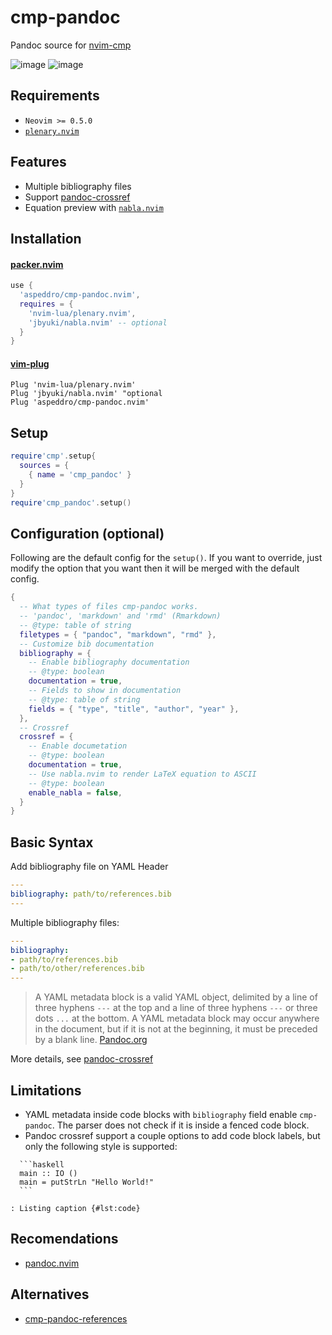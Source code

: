 # cmp-pandoc

Pandoc source for [nvim-cmp](https://github.com/hrsh7th/nvim-cmp)

![image](https://user-images.githubusercontent.com/16160544/148705263-68701848-485d-4ebe-ac78-b901a40dd5a1.png)
![image](https://user-images.githubusercontent.com/16160544/148705351-6ff6fe46-0061-4c7f-989b-31f9e7be3c1c.png)

## Requirements

- `Neovim >= 0.5.0`
- [`plenary.nvim`](https://github.com/nvim-lua/plenary.nvim)

## Features

- Multiple bibliography files
- Support [pandoc-crossref](https://github.com/lierdakil/pandoc-crossref)
- Equation preview with [`nabla.nvim`](https://github.com/jbyuki/nabla.nvim)

## Installation

#### [packer.nvim](https://github.com/wbthomason/packer.nvim)

```lua
use {
  'aspeddro/cmp-pandoc.nvim',
  requires = {
    'nvim-lua/plenary.nvim',
    'jbyuki/nabla.nvim' -- optional
  }
}
```

#### [vim-plug](https://github.com/junegunn/vim-plug)

```vim
Plug 'nvim-lua/plenary.nvim'
Plug 'jbyuki/nabla.nvim' "optional
Plug 'aspeddro/cmp-pandoc.nvim'
```

## Setup

```lua
require'cmp'.setup{
  sources = {
    { name = 'cmp_pandoc' }
  }
}
require'cmp_pandoc'.setup()
```

## Configuration (optional)

Following are the default config for the `setup()`. If you want to override, just modify the option that you want then it will be merged with the default config.

```lua
{
  -- What types of files cmp-pandoc works.
  -- 'pandoc', 'markdown' and 'rmd' (Rmarkdown)
  -- @type: table of string
  filetypes = { "pandoc", "markdown", "rmd" },
  -- Customize bib documentation
  bibliography = {
    -- Enable bibliography documentation
    -- @type: boolean
    documentation = true,
    -- Fields to show in documentation
    -- @type: table of string
    fields = { "type", "title", "author", "year" },
  },
  -- Crossref
  crossref = {
    -- Enable documetation
    -- @type: boolean
    documentation = true,
    -- Use nabla.nvim to render LaTeX equation to ASCII
    -- @type: boolean
    enable_nabla = false,
  }
}
```

## Basic Syntax

Add bibliography file on YAML Header

```yaml
---
bibliography: path/to/references.bib
---
```

Multiple bibliography files:
```yaml
---
bibliography:
- path/to/references.bib
- path/to/other/references.bib
---
```

> A YAML metadata block is a valid YAML object, delimited by a line of three hyphens `---` at the top and a line of three hyphens `---` or three dots `...` at the bottom. A YAML metadata block may occur anywhere in the document, but if it is not at the beginning, it must be preceded by a blank line. [Pandoc.org](https://pandoc.org/MANUAL.html#extension-yaml_metadata_block)

More details, see [pandoc-crossref](https://lierdakil.github.io/pandoc-crossref/)

## Limitations

- YAML metadata inside code blocks with `bibliography` field enable `cmp-pandoc`. The parser does not check if it is inside a fenced code block.
- Pandoc crossref support a couple options to add code block labels, but only the following style is supported:

~~~ 
  ```haskell
  main :: IO ()
  main = putStrLn "Hello World!"
  ```

: Listing caption {#lst:code}
~~~

## Recomendations

- [pandoc.nvim](https://github.com/aspeddro/pandoc.nvim)

## Alternatives

- [cmp-pandoc-references](https://github.com/jc-doyle/cmp-pandoc-references/)
